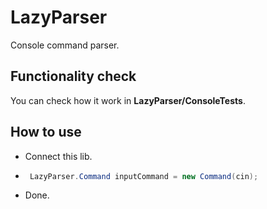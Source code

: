 # LazyParser
Console command parser.

## Functionality check
You can check how it work in **LazyParser/ConsoleTests**.

## How to use
 - Connect this lib.
 - ```C#
    LazyParser.Command inputCommand = new Command(cin);
   ```
 - Done.
